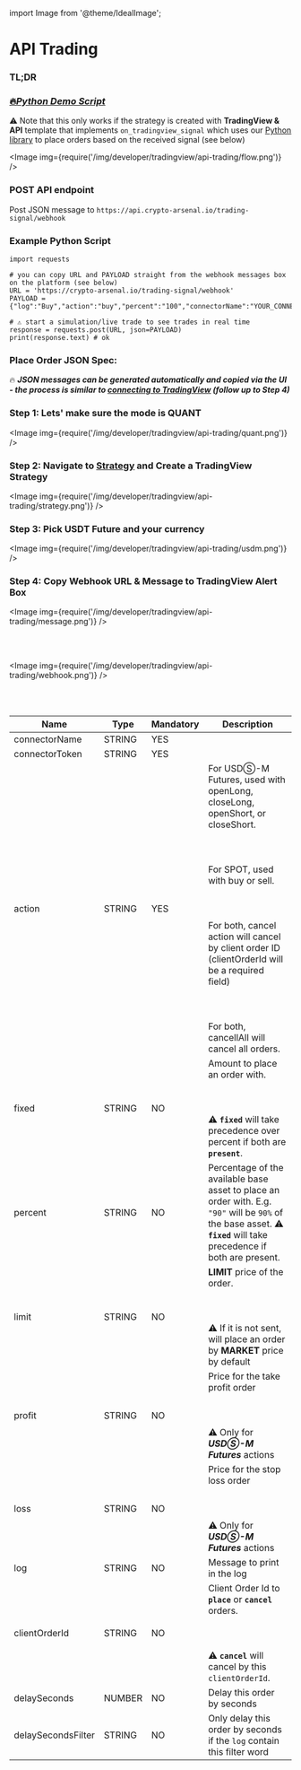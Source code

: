 import Image from '@theme/IdealImage';

# API Trading

### TL;DR

### [🔥<u>_Python Demo Script_</u>](https://colab.research.google.com/drive/1Patm1mcPO3st5xTk2d2eQxBN6GTOt5z7?usp=sharing)

⚠️ Note that this only works if the strategy is created with **TradingView & API**
template that implements `on_tradingview_signal` which uses our [<u>Python library</u>](https://docs.crypto-arsenal.io/docs/developer/get-started/python/hello-world) to place orders based on the received signal (see below)

<Image img={require('/img/developer/tradingview/api-trading/flow.png')} />

### POST API endpoint

Post JSON message to `https://api.crypto-arsenal.io/trading-signal/webhook`

### Example Python Script

```
import requests

# you can copy URL and PAYLOAD straight from the webhook messages box on the platform (see below)
URL = 'https://crypto-arsenal.io/trading-signal/webhook'
PAYLOAD ={"log":"Buy","action":"buy","percent":"100","connectorName":"YOUR_CONNECTOR","connectorToken":"YOUR_TOKEN"}

# ⚠️ start a simulation/live trade to see trades in real time
response = requests.post(URL, json=PAYLOAD)
print(response.text) # ok
```

### Place Order JSON Spec:

🔥 **_JSON messages can be generated automatically and copied via the UI - the process is similar to [<u>connecting to TradingView</u>](https://help.crypto-arsenal.io/en/articles/6456240-automate-tradingview-strategy) (follow up to Step 4)_**

### Step 1: Lets' make sure the mode is QUANT

<Image img={require('/img/developer/tradingview/api-trading/quant.png')} />

### Step 2: Navigate to [<u>Strategy</u>](https://crypto-arsenal.io/strategies) and Create a TradingView Strategy

<Image img={require('/img/developer/tradingview/api-trading/strategy.png')} />

### Step 3: Pick USDT Future and your currency

<Image img={require('/img/developer/tradingview/api-trading/usdm.png')} />

### Step 4: Copy Webhook URL & Message to TradingView Alert Box

<Image img={require('/img/developer/tradingview/api-trading/message.png')} />

<br></br>

<Image img={require('/img/developer/tradingview/api-trading/webhook.png')} />

<br></br>

| Name               | Type   | Mandatory | Description                   |
| ------------------ | ------ | --------- | ----------------------------- |
| connectorName      | STRING | YES       |
| connectorToken     | STRING | YES       |
| action             | STRING | YES       | For USDⓈ-M Futures, used with openLong, closeLong, openShort, or closeShort.<br></br><br></br>For SPOT, used with buy or sell.<br></br><br></br>For both, cancel action will cancel by client order ID (clientOrderId will be a required field)<br></br><br></br>For both, cancellAll will cancel all orders.
| fixed              | STRING | NO        | Amount to place an order with.<br></br><br></br>⚠️ **```fixed```** will take precedence over percent if both are **```present```**.
| percent            | STRING | NO        | Percentage of the available base asset to place an order with. E.g. ```"90"``` will be ```90%``` of the base asset. ⚠️ **```fixed```** will take precedence if both are present.
| limit              | STRING | NO        | **LIMIT** price of the order.<br></br><br></br>⚠️ If it is not sent, will place an order by **MARKET** price by default
| profit             | STRING | NO        | Price for the take profit order<br></br><br></br>⚠️ Only for ***USDⓈ-M Futures*** actions
| loss               | STRING | NO        | Price for the stop loss order<br></br><br></br>⚠️ Only for ***USDⓈ-M Futures*** actions
| log                | STRING | NO        | Message to print in the log
| clientOrderId      | STRING | NO        | Client Order Id to **```place```** or **```cancel```** orders.<br></br><br></br>⚠️  **```cancel```** will cancel by this ```clientOrderId```. 
| delaySeconds       | NUMBER | NO        | Delay this order by seconds
| delaySecondsFilter | STRING | NO        | Only delay this order by seconds if the ```log``` contain this filter word